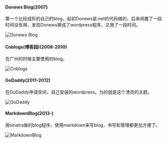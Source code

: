 #### Donews Blog(2007)

第一个比较成形的自己的blog，起初Donews是.net的代码做的，后来闲置了一段时间没有用，发现Donews换成了wordpress程序，又用了一段时间。

![Donews Blog](/images/blog_1.png)

#### Cnblogs(博客园)(2008-2010)

在广州的时候主要使用的blog。

![Cnblogs](/images/blog_2.png)

#### GoDaddy(2011-2012)

在GoDaddy申请空间，自己安装的wordpress。为的就是这个漂亮的主题。

![GoDaddy](/images/blog_3.png)

#### MarkdownBlog(2013-)

用sinatra做的blog程序，使用markdown来写blog，书写和管理都更加方便了。

![MarkdownBlog](/images/blog_4.png)
